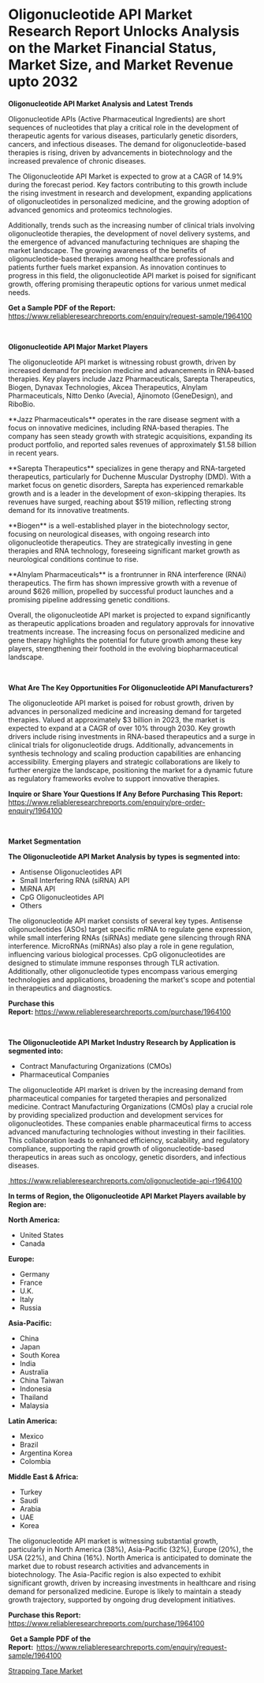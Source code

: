 <p><h1>Oligonucleotide API Market Research Report Unlocks Analysis on the Market Financial Status, Market Size, and Market Revenue upto 2032</h1></p><p><strong>Oligonucleotide API Market Analysis and Latest Trends</strong></p>
<p><p>Oligonucleotide APIs (Active Pharmaceutical Ingredients) are short sequences of nucleotides that play a critical role in the development of therapeutic agents for various diseases, particularly genetic disorders, cancers, and infectious diseases. The demand for oligonucleotide-based therapies is rising, driven by advancements in biotechnology and the increased prevalence of chronic diseases. </p><p>The Oligonucleotide API Market is expected to grow at a CAGR of 14.9% during the forecast period. Key factors contributing to this growth include the rising investment in research and development, expanding applications of oligonucleotides in personalized medicine, and the growing adoption of advanced genomics and proteomics technologies. </p><p>Additionally, trends such as the increasing number of clinical trials involving oligonucleotide therapies, the development of novel delivery systems, and the emergence of advanced manufacturing techniques are shaping the market landscape. The growing awareness of the benefits of oligonucleotide-based therapies among healthcare professionals and patients further fuels market expansion. As innovation continues to progress in this field, the oligonucleotide API market is poised for significant growth, offering promising therapeutic options for various unmet medical needs.</p></p>
<p><strong>Get a Sample PDF of the Report:&nbsp;</strong> <a href="https://www.reliableresearchreports.com/enquiry/request-sample/1964100?utm_campaign=3567&utm_medium=2&utm_source=Github&utm_content=ia&utm_term=31032025&utm_id=oligonucleotide-api">https://www.reliableresearchreports.com/enquiry/request-sample/1964100</a></p>
<p>&nbsp;</p>
<p><strong>Oligonucleotide API Major Market Players</strong></p>
<p><p>The oligonucleotide API market is witnessing robust growth, driven by increased demand for precision medicine and advancements in RNA-based therapies. Key players include Jazz Pharmaceuticals, Sarepta Therapeutics, Biogen, Dynavax Technologies, Akcea Therapeutics, Alnylam Pharmaceuticals, Nitto Denko (Avecia), Ajinomoto (GeneDesign), and RiboBio.</p><p>**Jazz Pharmaceuticals** operates in the rare disease segment with a focus on innovative medicines, including RNA-based therapies. The company has seen steady growth with strategic acquisitions, expanding its product portfolio, and reported sales revenues of approximately $1.58 billion in recent years.</p><p>**Sarepta Therapeutics** specializes in gene therapy and RNA-targeted therapeutics, particularly for Duchenne Muscular Dystrophy (DMD). With a market focus on genetic disorders, Sarepta has experienced remarkable growth and is a leader in the development of exon-skipping therapies. Its revenues have surged, reaching about $519 million, reflecting strong demand for its innovative treatments.</p><p>**Biogen** is a well-established player in the biotechnology sector, focusing on neurological diseases, with ongoing research into oligonucleotide therapeutics. They are strategically investing in gene therapies and RNA technology, foreseeing significant market growth as neurological conditions continue to rise.</p><p>**Alnylam Pharmaceuticals** is a frontrunner in RNA interference (RNAi) therapeutics. The firm has shown impressive growth with a revenue of around $626 million, propelled by successful product launches and a promising pipeline addressing genetic conditions.</p><p>Overall, the oligonucleotide API market is projected to expand significantly as therapeutic applications broaden and regulatory approvals for innovative treatments increase. The increasing focus on personalized medicine and gene therapy highlights the potential for future growth among these key players, strengthening their foothold in the evolving biopharmaceutical landscape.</p></p>
<p>&nbsp;</p>
<p><strong>What Are The Key Opportunities For Oligonucleotide API Manufacturers?</strong></p>
<p><p>The oligonucleotide API market is poised for robust growth, driven by advances in personalized medicine and increasing demand for targeted therapies. Valued at approximately $3 billion in 2023, the market is expected to expand at a CAGR of over 10% through 2030. Key growth drivers include rising investments in RNA-based therapeutics and a surge in clinical trials for oligonucleotide drugs. Additionally, advancements in synthesis technology and scaling production capabilities are enhancing accessibility. Emerging players and strategic collaborations are likely to further energize the landscape, positioning the market for a dynamic future as regulatory frameworks evolve to support innovative therapies.</p></p>
<p><strong>Inquire or Share Your Questions If Any Before Purchasing This Report:</strong> <a href="https://www.reliableresearchreports.com/enquiry/pre-order-enquiry/1964100?utm_campaign=3567&utm_medium=2&utm_source=Github&utm_content=ia&utm_term=31032025&utm_id=oligonucleotide-api">https://www.reliableresearchreports.com/enquiry/pre-order-enquiry/1964100</a></p>
<p>&nbsp;</p>
<p><strong>Market Segmentation</strong></p>
<p><strong>The Oligonucleotide API Market Analysis by types is segmented into:</strong></p>
<p><ul><li>Antisense Oligonucleotides API</li><li>Small Interfering RNA (siRNA) API</li><li>MiRNA API</li><li>CpG Oligonucleotides API</li><li>Others</li></ul></p>
<p><p>The oligonucleotide API market consists of several key types. Antisense oligonucleotides (ASOs) target specific mRNA to regulate gene expression, while small interfering RNAs (siRNAs) mediate gene silencing through RNA interference. MicroRNAs (miRNAs) also play a role in gene regulation, influencing various biological processes. CpG oligonucleotides are designed to stimulate immune responses through TLR activation. Additionally, other oligonucleotide types encompass various emerging technologies and applications, broadening the market's scope and potential in therapeutics and diagnostics.</p></p>
<p><strong>Purchase this Report:&nbsp;</strong><a href="https://www.reliableresearchreports.com/purchase/1964100?utm_campaign=3567&utm_medium=2&utm_source=Github&utm_content=ia&utm_term=31032025&utm_id=oligonucleotide-api">https://www.reliableresearchreports.com/purchase/1964100</a></p>
<p>&nbsp;</p>
<p><strong>The Oligonucleotide API Market Industry Research by Application is segmented into:</strong></p>
<p><ul><li>Contract Manufacturing Organizations (CMOs)</li><li>Pharmaceutical Companies</li></ul></p>
<p><p>The oligonucleotide API market is driven by the increasing demand from pharmaceutical companies for targeted therapies and personalized medicine. Contract Manufacturing Organizations (CMOs) play a crucial role by providing specialized production and development services for oligonucleotides. These companies enable pharmaceutical firms to access advanced manufacturing technologies without investing in their facilities. This collaboration leads to enhanced efficiency, scalability, and regulatory compliance, supporting the rapid growth of oligonucleotide-based therapeutics in areas such as oncology, genetic disorders, and infectious diseases.</p></p>
<p><a href="https://www.reliableresearchreports.com/oligonucleotide-api-r1964100?utm_campaign=3567&utm_medium=2&utm_source=Github&utm_content=ia&utm_term=31032025&utm_id=oligonucleotide-api">&nbsp;https://www.reliableresearchreports.com/oligonucleotide-api-r1964100</a></p>
<p><strong>In terms of Region, the Oligonucleotide API Market Players available by Region are:</strong></p>
<p>
    <p> <strong> North America: </strong>
        <ul>
            <li>United States</li>
            <li>Canada</li>
        </ul>
        </p> 
    <p> <strong> Europe: </strong>
        <ul>
            <li>Germany</li>
            <li>France</li>
            <li>U.K.</li>
            <li>Italy</li>
            <li>Russia</li>
        </ul>
        </p> 
    <p> <strong> Asia-Pacific: </strong>
        <ul>
            <li>China</li>
            <li>Japan</li>
            <li>South Korea</li>
            <li>India</li>
            <li>Australia</li>
            <li>China Taiwan</li>
            <li>Indonesia</li>
            <li>Thailand</li>
            <li>Malaysia</li>
        </ul>
        </p> 
    <p> <strong> Latin America: </strong>
        <ul>
            <li>Mexico</li>
            <li>Brazil</li>
            <li>Argentina Korea</li>
            <li>Colombia</li>
        </ul>
        </p> 
    <p> <strong> Middle East & Africa: </strong>
        <ul>
            <li>Turkey</li>
            <li>Saudi</li>
            <li>Arabia</li>
            <li>UAE</li>
            <li>Korea</li>
        </ul>
    </p>
    </p>
<p><p>The oligonucleotide API market is witnessing substantial growth, particularly in North America (38%), Asia-Pacific (32%), Europe (20%), the USA (22%), and China (16%). North America is anticipated to dominate the market due to robust research activities and advancements in biotechnology. The Asia-Pacific region is also expected to exhibit significant growth, driven by increasing investments in healthcare and rising demand for personalized medicine. Europe is likely to maintain a steady growth trajectory, supported by ongoing drug development initiatives.</p></p>
<p><strong>Purchase this Report: </strong><a href="https://www.reliableresearchreports.com/purchase/1964100?utm_campaign=3567&utm_medium=2&utm_source=Github&utm_content=ia&utm_term=31032025&utm_id=oligonucleotide-api">https://www.reliableresearchreports.com/purchase/1964100</a></p>
<p>&nbsp;<strong>Get a Sample PDF of the Report:&nbsp;&nbsp;</strong><a href="https://www.reliableresearchreports.com/enquiry/request-sample/1964100?utm_campaign=3567&utm_medium=2&utm_source=Github&utm_content=ia&utm_term=31032025&utm_id=oligonucleotide-api">https://www.reliableresearchreports.com/enquiry/request-sample/1964100</a></p>
<p><strong></strong></p>
<p><p><a href="https://github.com/pichuaadh0/Market-Research-Report-List-1/blob/main/strapping-tape-market.md?utm_campaign=3567&utm_medium=2&utm_source=Github&utm_content=ia&utm_term=31032025&utm_id=oligonucleotide-api">Strapping Tape Market</a></p></p>